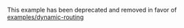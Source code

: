 This example has been deprecated and removed in favor of [examples/dynamic-routing](https://github.com/vercel/next.js/tree/canary/examples/dynamic-routing)
